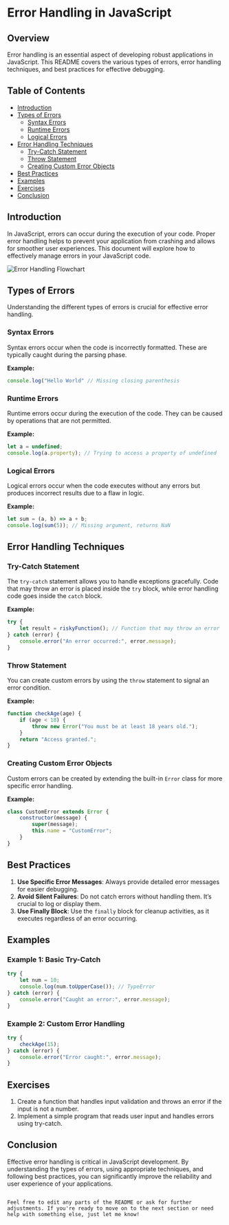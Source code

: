 # Error Handling in JavaScript

## Overview

Error handling is an essential aspect of developing robust applications in JavaScript. This README covers the various types of errors, error handling techniques, and best practices for effective debugging.

## Table of Contents

- [Introduction](#introduction)
- [Types of Errors](#types-of-errors)
  - [Syntax Errors](#syntax-errors)
  - [Runtime Errors](#runtime-errors)
  - [Logical Errors](#logical-errors)
- [Error Handling Techniques](#error-handling-techniques)
  - [Try-Catch Statement](#try-catch-statement)
  - [Throw Statement](#throw-statement)
  - [Creating Custom Error Objects](#creating-custom-error-objects)
- [Best Practices](#best-practices)
- [Examples](#examples)
- [Exercises](#exercises)
- [Conclusion](#conclusion)

## Introduction

In JavaScript, errors can occur during the execution of your code. Proper error handling helps to prevent your application from crashing and allows for smoother user experiences. This document will explore how to effectively manage errors in your JavaScript code.

![Error Handling Flowchart](https://venngage.com/templates/diagrams/simple-error-flow-chart-2e61950e-29f9-412f-b4c3-43b91a3756b2) <!-- Replace with actual image URL -->

## Types of Errors

Understanding the different types of errors is crucial for effective error handling.

### Syntax Errors

Syntax errors occur when the code is incorrectly formatted. These are typically caught during the parsing phase.

**Example:**
```javascript
console.log("Hello World" // Missing closing parenthesis
```

### Runtime Errors

Runtime errors occur during the execution of the code. They can be caused by operations that are not permitted.

**Example:**
```javascript
let a = undefined;
console.log(a.property); // Trying to access a property of undefined
```

### Logical Errors

Logical errors occur when the code executes without any errors but produces incorrect results due to a flaw in logic.

**Example:**
```javascript
let sum = (a, b) => a + b;
console.log(sum(5)); // Missing argument, returns NaN
```

## Error Handling Techniques

### Try-Catch Statement

The `try-catch` statement allows you to handle exceptions gracefully. Code that may throw an error is placed inside the `try` block, while error handling code goes inside the `catch` block.

**Example:**
```javascript
try {
    let result = riskyFunction(); // Function that may throw an error
} catch (error) {
    console.error("An error occurred:", error.message);
}
```

### Throw Statement

You can create custom errors by using the `throw` statement to signal an error condition.

**Example:**
```javascript
function checkAge(age) {
    if (age < 18) {
        throw new Error("You must be at least 18 years old.");
    }
    return "Access granted.";
}
```

### Creating Custom Error Objects

Custom errors can be created by extending the built-in `Error` class for more specific error handling.

**Example:**
```javascript
class CustomError extends Error {
    constructor(message) {
        super(message);
        this.name = "CustomError";
    }
}
```

## Best Practices

1. **Use Specific Error Messages**: Always provide detailed error messages for easier debugging.
2. **Avoid Silent Failures**: Do not catch errors without handling them. It’s crucial to log or display them.
3. **Use Finally Block**: Use the `finally` block for cleanup activities, as it executes regardless of an error occurring.

## Examples

### Example 1: Basic Try-Catch

```javascript
try {
    let num = 10;
    console.log(num.toUpperCase()); // TypeError
} catch (error) {
    console.error("Caught an error:", error.message);
}
```

### Example 2: Custom Error Handling

```javascript
try {
    checkAge(15);
} catch (error) {
    console.error("Error caught:", error.message);
}
```

## Exercises

1. Create a function that handles input validation and throws an error if the input is not a number.
2. Implement a simple program that reads user input and handles errors using try-catch.

## Conclusion

Effective error handling is critical in JavaScript development. By understanding the types of errors, using appropriate techniques, and following best practices, you can significantly improve the reliability and user experience of your applications.
```

Feel free to edit any parts of the README or ask for further adjustments. If you're ready to move on to the next section or need help with something else, just let me know!
